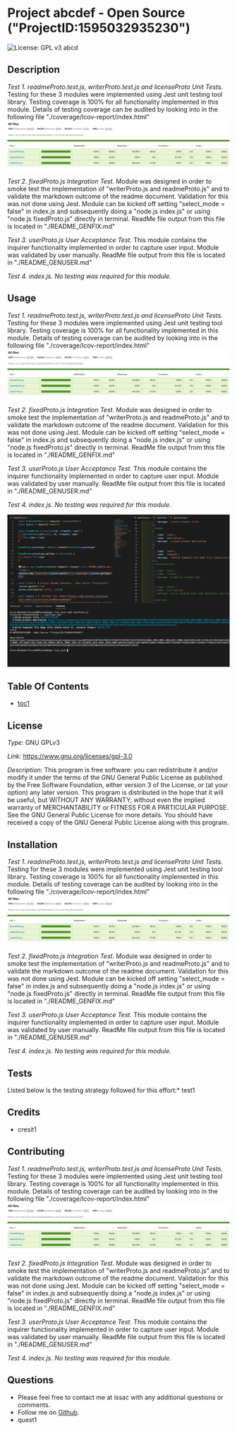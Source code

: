 # Project abcdef - Open Source ("ProjectID:1595032935230")
![License: GPL v3](https://img.shields.io/badge/License-GPLv3-blue.svg) abcd 
## Description
*Test 1.* _readmeProto.test.js, writerProto.test.js and licenseProto Unit Tests._
Testing for these 3 modules were implemented using Jest unit testing tool library.
Testing coverage is 100% for all functionality implemented in this module.
Details of testing coverage can be audited by looking into in the following file "./coverage/lcov-report/index.html"
![image](./assets/jest.jpg)


*Test 2.* _fixedProto.js Integration Test._
Module was designed in order to smoke test the implementation of "writerProto.js and readmeProto.js" and to validate the markdown outcome of the readme document.
Validation for this was not done using Jest.
Module can be kicked off setting "select_mode = false" in index.js and subsequently doing a "node.js index.js" or using "node.js fixedProto.js" directly in terminal.
ReadMe file output from this file is located in "./README_GENFIX.md"


*Test 3.* _userProto.js User Acceptance Test._
This module contains the inquirer functionality implemented in order to capture user input. Module was validated by user manually. ReadMe file output from this file is located in "./README_GENUSER.md"


*Test 4.* _index.js. No testing was required for this module._


## Usage
*Test 1.* _readmeProto.test.js, writerProto.test.js and licenseProto Unit Tests._
Testing for these 3 modules were implemented using Jest unit testing tool library.
Testing coverage is 100% for all functionality implemented in this module.
Details of testing coverage can be audited by looking into in the following file "./coverage/lcov-report/index.html"
![image](./assets/jest.jpg)


*Test 2.* _fixedProto.js Integration Test._
Module was designed in order to smoke test the implementation of "writerProto.js and readmeProto.js" and to validate the markdown outcome of the readme document.
Validation for this was not done using Jest.
Module can be kicked off setting "select_mode = false" in index.js and subsequently doing a "node.js index.js" or using "node.js fixedProto.js" directly in terminal.
ReadMe file output from this file is located in "./README_GENFIX.md"


*Test 3.* _userProto.js User Acceptance Test._
This module contains the inquirer functionality implemented in order to capture user input. Module was validated by user manually. ReadMe file output from this file is located in "./README_GENUSER.md"


*Test 4.* _index.js. No testing was required for this module._



![image](./assets/console.jpg)
## Table Of Contents
* [toc1](#toc1)
## License

*Type:* GNU GPLv3

*Link:* https://www.gnu.org/licenses/gpl-3.0

*Description:* This program is free software: you can redistribute it and/or modify it under the terms of the GNU General Public License as published by the Free Software Foundation, either version 3 of the License, or (at your option) any later version.
This program is distributed in the hope that it will be useful, but WITHOUT ANY WARRANTY; without even the implied warranty of MERCHANTABILITY or FITNESS FOR A PARTICULAR PURPOSE.  See the GNU General Public License for more details. You should have received a copy of the GNU General Public License along with this program.


## Installation
*Test 1.* _readmeProto.test.js, writerProto.test.js and licenseProto Unit Tests._
Testing for these 3 modules were implemented using Jest unit testing tool library.
Testing coverage is 100% for all functionality implemented in this module.
Details of testing coverage can be audited by looking into in the following file "./coverage/lcov-report/index.html"
![image](./assets/jest.jpg)


*Test 2.* _fixedProto.js Integration Test._
Module was designed in order to smoke test the implementation of "writerProto.js and readmeProto.js" and to validate the markdown outcome of the readme document.
Validation for this was not done using Jest.
Module can be kicked off setting "select_mode = false" in index.js and subsequently doing a "node.js index.js" or using "node.js fixedProto.js" directly in terminal.
ReadMe file output from this file is located in "./README_GENFIX.md"


*Test 3.* _userProto.js User Acceptance Test._
This module contains the inquirer functionality implemented in order to capture user input. Module was validated by user manually. ReadMe file output from this file is located in "./README_GENUSER.md"


*Test 4.* _index.js. No testing was required for this module._


## Tests
Listed below is the testing strategy followed for this effort:* test1

## Credits
* cresit1
## Contributing
*Test 1.* _readmeProto.test.js, writerProto.test.js and licenseProto Unit Tests._
Testing for these 3 modules were implemented using Jest unit testing tool library.
Testing coverage is 100% for all functionality implemented in this module.
Details of testing coverage can be audited by looking into in the following file "./coverage/lcov-report/index.html"
![image](./assets/jest.jpg)


*Test 2.* _fixedProto.js Integration Test._
Module was designed in order to smoke test the implementation of "writerProto.js and readmeProto.js" and to validate the markdown outcome of the readme document.
Validation for this was not done using Jest.
Module can be kicked off setting "select_mode = false" in index.js and subsequently doing a "node.js index.js" or using "node.js fixedProto.js" directly in terminal.
ReadMe file output from this file is located in "./README_GENFIX.md"


*Test 3.* _userProto.js User Acceptance Test._
This module contains the inquirer functionality implemented in order to capture user input. Module was validated by user manually. ReadMe file output from this file is located in "./README_GENUSER.md"


*Test 4.* _index.js. No testing was required for this module._


## Questions
* Please feel free to contact me at issac with any additional questions or comments.
* Follow me on [Github](https://github.com/issac).
* quest1
